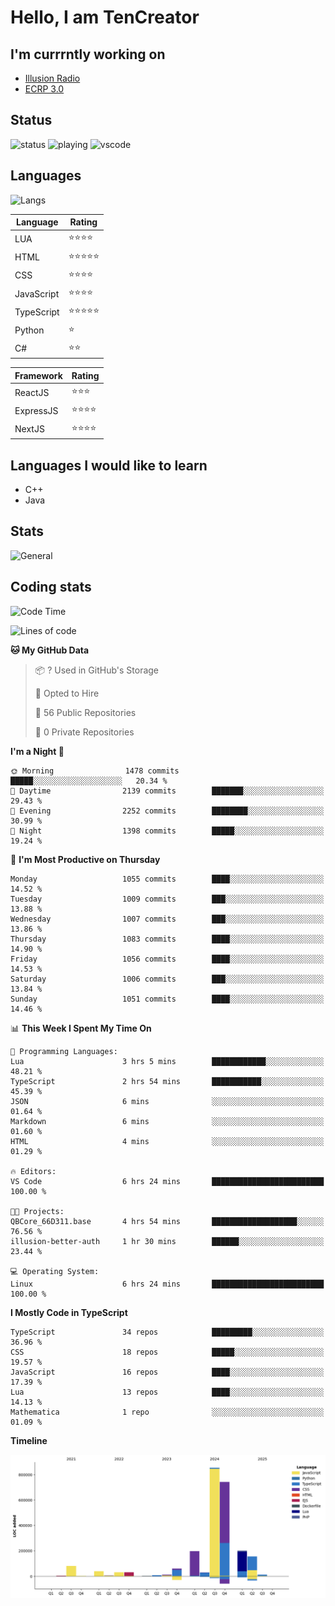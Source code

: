 # Hello, I am TenCreator

## I'm currrntly working on
- [Illusion Radio](https://illusionradio.co.uk/)
- [ECRP 3.0](http://github.com/Emerald-Coast-Roleplay/)

## Status
![status](https://api.statusbadges.me/badge/status/518334475038359555?simple=true&style=for-the-badge)
![playing](https://api.statusbadges.me/badge/playing/518334475038359555?style=for-the-badge)
![vscode](https://api.statusbadges.me/badge/vscode/518334475038359555?style=for-the-badge)

## Languages
![Langs](https://github-readme-stats.vercel.app/api/top-langs/?username=tencreator&layout=compact&theme=radical)


|Language|Rating|
|--------|------|
|LUA|⭐️⭐️⭐️⭐️|
|HTML|⭐️⭐️⭐️⭐️⭐️|
|CSS|⭐️⭐️⭐️⭐️|
|JavaScript|⭐️⭐️⭐️⭐️|
|TypeScript|⭐️⭐️⭐️⭐️⭐️|
|Python|⭐️|
|C#|⭐️⭐️ |

|Framework|Rating|
|--------|------|
|ReactJS|⭐️⭐️⭐|
|ExpressJS|⭐️⭐️⭐️⭐️|
|NextJS|⭐️⭐️⭐⭐️|

## Languages I would like to learn
- C++
- Java

## Stats
![General](https://github-readme-stats.vercel.app/api?username=tencreator&show_icons=true&theme=radical)

## Coding stats

<!--START_SECTION:waka-->
![Code Time](http://img.shields.io/badge/Code%20Time-670%20hrs-blue)

![Lines of code](https://img.shields.io/badge/From%20Hello%20World%20I%27ve%20Written-2.5%20million%20lines%20of%20code-blue)

**🐱 My GitHub Data** 

> 📦 ? Used in GitHub's Storage 
 > 
> 💼 Opted to Hire
 > 
> 📜 56 Public Repositories 
 > 
> 🔑 0 Private Repositories 
 > 
**I'm a Night 🦉** 

```text
🌞 Morning                1478 commits        █████░░░░░░░░░░░░░░░░░░░░   20.34 % 
🌆 Daytime                2139 commits        ███████░░░░░░░░░░░░░░░░░░   29.43 % 
🌃 Evening                2252 commits        ████████░░░░░░░░░░░░░░░░░   30.99 % 
🌙 Night                  1398 commits        █████░░░░░░░░░░░░░░░░░░░░   19.24 % 
```
📅 **I'm Most Productive on Thursday** 

```text
Monday                   1055 commits        ████░░░░░░░░░░░░░░░░░░░░░   14.52 % 
Tuesday                  1009 commits        ███░░░░░░░░░░░░░░░░░░░░░░   13.88 % 
Wednesday                1007 commits        ███░░░░░░░░░░░░░░░░░░░░░░   13.86 % 
Thursday                 1083 commits        ████░░░░░░░░░░░░░░░░░░░░░   14.90 % 
Friday                   1056 commits        ████░░░░░░░░░░░░░░░░░░░░░   14.53 % 
Saturday                 1006 commits        ███░░░░░░░░░░░░░░░░░░░░░░   13.84 % 
Sunday                   1051 commits        ████░░░░░░░░░░░░░░░░░░░░░   14.46 % 
```


📊 **This Week I Spent My Time On** 

```text
💬 Programming Languages: 
Lua                      3 hrs 5 mins        ████████████░░░░░░░░░░░░░   48.21 % 
TypeScript               2 hrs 54 mins       ███████████░░░░░░░░░░░░░░   45.39 % 
JSON                     6 mins              ░░░░░░░░░░░░░░░░░░░░░░░░░   01.64 % 
Markdown                 6 mins              ░░░░░░░░░░░░░░░░░░░░░░░░░   01.60 % 
HTML                     4 mins              ░░░░░░░░░░░░░░░░░░░░░░░░░   01.29 % 

🔥 Editors: 
VS Code                  6 hrs 24 mins       █████████████████████████   100.00 % 

🐱‍💻 Projects: 
QBCore_66D311.base       4 hrs 54 mins       ███████████████████░░░░░░   76.56 % 
illusion-better-auth     1 hr 30 mins        ██████░░░░░░░░░░░░░░░░░░░   23.44 % 

💻 Operating System: 
Linux                    6 hrs 24 mins       █████████████████████████   100.00 % 
```

**I Mostly Code in TypeScript** 

```text
TypeScript               34 repos            █████████░░░░░░░░░░░░░░░░   36.96 % 
CSS                      18 repos            █████░░░░░░░░░░░░░░░░░░░░   19.57 % 
JavaScript               16 repos            ████░░░░░░░░░░░░░░░░░░░░░   17.39 % 
Lua                      13 repos            ████░░░░░░░░░░░░░░░░░░░░░   14.13 % 
Mathematica              1 repo              ░░░░░░░░░░░░░░░░░░░░░░░░░   01.09 % 
```



**Timeline**

![Lines of Code chart](https://raw.githubusercontent.com/tencreator/tencreator/main/assets/bar_graph.png)


<!--END_SECTION:waka-->
